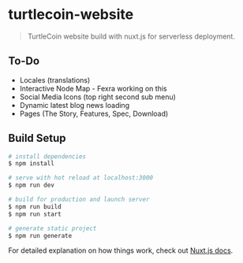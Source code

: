 # turtlecoin-website

> TurtleCoin website build with nuxt.js for serverless deployment.

## To-Do
- Locales (translations)
- Interactive Node Map - Fexra working on this
- Social Media Icons (top right second sub menu)
- Dynamic latest blog news loading
- Pages (The Story, Features, Spec, Download)

## Build Setup

``` bash
# install dependencies
$ npm install

# serve with hot reload at localhost:3000
$ npm run dev

# build for production and launch server
$ npm run build
$ npm run start

# generate static project
$ npm run generate
```

For detailed explanation on how things work, check out [Nuxt.js docs](https://nuxtjs.org).
